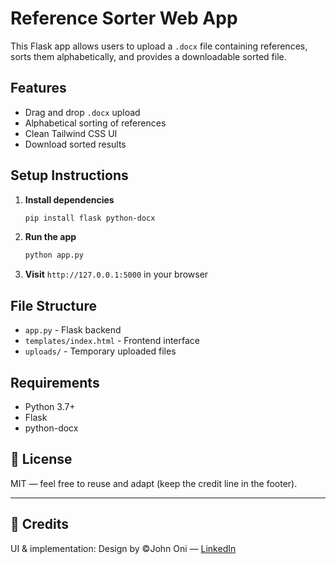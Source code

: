 # Reference Sorter Web App

This Flask app allows users to upload a `.docx` file containing references, sorts them alphabetically, and provides a downloadable sorted file.

## Features
- Drag and drop `.docx` upload
- Alphabetical sorting of references
- Clean Tailwind CSS UI
- Download sorted results

## Setup Instructions

1. **Install dependencies**
   ```bash
   pip install flask python-docx
   ```

2. **Run the app**
   ```bash
   python app.py
   ```

3. **Visit** `http://127.0.0.1:5000` in your browser

## File Structure
- `app.py` - Flask backend
- `templates/index.html` - Frontend interface
- `uploads/` - Temporary uploaded files

## Requirements
- Python 3.7+
- Flask
- python-docx


## 📄 License

MIT — feel free to reuse and adapt (keep the credit line in the footer).

---

## 🙌 Credits

UI & implementation: Design by ©John Oni — [LinkedIn](https://www.linkedin.com/in/johnoni4/)
